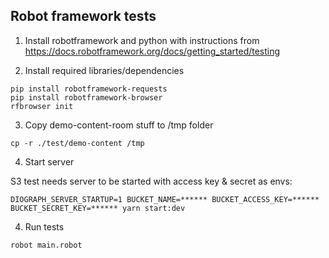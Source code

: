 ## Robot framework tests

1. Install robotframework and python with instructions from https://docs.robotframework.org/docs/getting_started/testing

2. Install required libraries/dependencies

```
pip install robotframework-requests
pip install robotframework-browser
rfbrowser init
```

3. Copy demo-content-room stuff to /tmp folder

```
cp -r ./test/demo-content /tmp
```

4. Start server

S3 test needs server to be started with access key & secret as envs:

```
DIOGRAPH_SERVER_STARTUP=1 BUCKET_NAME=****** BUCKET_ACCESS_KEY=****** BUCKET_SECRET_KEY=****** yarn start:dev
```

4. Run tests

```
robot main.robot
```

